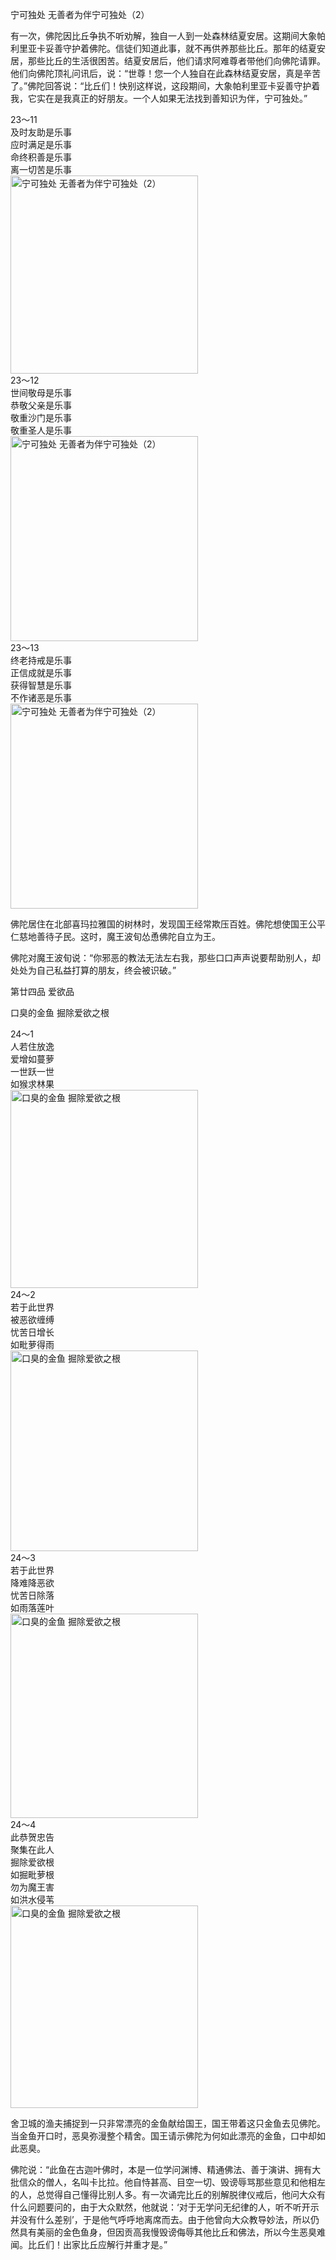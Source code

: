 宁可独处 无善者为伴宁可独处（2）

有一次，佛陀因比丘争执不听劝解，独自一人到一处森林结夏安居。这期间大象帕利里亚卡妥善守护着佛陀。信徒们知道此事，就不再供养那些比丘。那年的结夏安居，那些比丘的生活很困苦。结夏安居后，他们请求阿难尊者带他们向佛陀请罪。他们向佛陀顶礼问讯后，说：“世尊！您一个人独自在此森林结夏安居，真是辛苦了。”佛陀回答说：“比丘们！快别这样说，这段期间，大象帕利里亚卡妥善守护着我，它实在是我真正的好朋友。一个人如果无法找到善知识为伴，宁可独处。”

<div class="e2">
<div>
23～11<br>
 及时友助是乐事<br>
 应时满足是乐事<br>
 命终积善是乐事<br>
 离一切苦是乐事
</div>
<img src="images/fjj-86-1.jpg" width="300" height="317" alt="宁可独处 无善者为伴宁可独处（2）"/>
</div>

<div class="e2">
<div>
23～12<br>
 世间敬母是乐事<br>
 恭敬父亲是乐事<br>
 敬重沙门是乐事<br>
 敬重圣人是乐事
</div>
<img src="images/fjj-86-2.jpg" width="300" height="328" alt="宁可独处 无善者为伴宁可独处（2）"/>
</div>

<div class="e2">
<div>
23～13<br>
 终老持戒是乐事<br>
 正信成就是乐事<br>
 获得智慧是乐事<br>
 不作诸恶是乐事
</div>
<img src="images/fjj-86-3.jpg" width="300" height="328" alt="宁可独处 无善者为伴宁可独处（2）"/>
</div>

佛陀居住在北部喜玛拉雅国的树林时，发现国王经常欺压百姓。佛陀想使国王公平仁慈地善待子民。这时，魔王波旬怂恿佛陀自立为王。

佛陀对魔王波旬说：“你邪恶的教法无法左右我，那些口口声声说要帮助别人，却处处为自己私益打算的朋友，终会被识破。”

第廿四品 爱欲品

口臭的金鱼 掘除爱欲之根

<div class="e2">
<div>
24～1<br>
 人若住放逸<br>
 爱增如蔓萝<br>
 一世跃一世<br>
 如猴求林果
</div>
<img src="images/fjj-86-4.jpg" width="300" height="317" alt="口臭的金鱼 掘除爱欲之根"/>
</div>

<div class="e2">
<div>
24～2<br>
 若于此世界<br>
 被恶欲缠缚<br>
 忧苦日增长<br>
 如毗萝得雨
</div>
<img src="images/fjj-86-5.jpg" width="300" height="321" alt="口臭的金鱼 掘除爱欲之根"/>
</div>

<div class="e2">
<div>
24～3<br>
 若于此世界<br>
 降难降恶欲<br>
 忧苦日除落<br>
 如雨落莲叶
</div>
<img src="images/fjj-86-6.jpg" width="300" height="327" alt="口臭的金鱼 掘除爱欲之根"/>
</div>

<div class="e2">
<div>
24～4<br>
 此恭贺忠告<br>
 聚集在此人<br>
 掘除爱欲根<br>
 如掘毗萝根<br>
 勿为魔王害<br>
 如洪水侵苇
</div>
<img src="images/fjj-86-7.jpg" width="300" height="324" alt="口臭的金鱼 掘除爱欲之根"/>
</div>

舍卫城的渔夫捕捉到一只非常漂亮的金鱼献给国王，国王带着这只金鱼去见佛陀。当金鱼开口时，恶臭弥漫整个精舍。国王请示佛陀为何如此漂亮的金鱼，口中却如此恶臭。

佛陀说：“此鱼在古迦叶佛时，本是一位学问渊博、精通佛法、善于演讲、拥有大批信众的僧人，名叫卡比拉。他自恃甚高、目空一切、毁谤辱骂那些意见和他相左的人，总觉得自己懂得比别人多。有一次诵完比丘的别解脱律仪戒后，他问大众有什么问题要问的，由于大众默然，他就说：‘对于无学问无纪律的人，听不听开示并没有什么差别’，于是他气呼呼地离席而去。由于他曾向大众教导妙法，所以仍然具有美丽的金色鱼身，但因贡高我慢毁谤侮辱其他比丘和佛法，所以今生恶臭难闻。比丘们！出家比丘应解行并重才是。”

